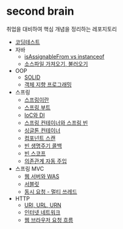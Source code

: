 # second brain
취업을 대비하여 핵심 개념을 정리하는 레포지토리
- [코딩테스트](./coding-test/coding_test.md)
- 자바
  - [isAssignableFrom vs instanceof](./java/isAssignableFrom과instanceof.md)
  - [소스파일 가져오기, 불러오기](./java/소스파일%20가져오기,%20불러오기.md)
- OOP
  - [SOLID](./OOP/SOLID.md)
  - [객체 지향 프로그래밍](./OOP/객체%20지향%20프로그래밍.md)
- 스프링
  - [스프링이란](./Spring/스프링이란.md)
  - [스프링 부트](./Spring/스프링%20부트.md)
  - [IoC와 DI](./Spring/IoC와%20DI.md)
  - [스프링 컨테이너와 스프링 빈](./Spring/스프링%20컨테이너와%20스프링%20빈.md)
  - [싱글톤 컨테이너](./Spring/싱글톤%20컨테이너.md)
  - [컴포넌트 스캔](./Spring/컴포넌트%20스캔.md)
  - [빈 생명주기 콜백](./Spring/빈%20생명주기%20콜백.md)
  - [빈 스코프](./Spring/빈%20스코프.md)
  - [의존관계 자동 주입](./Spring/의존관계%20자동%20주입.md)
- 스프링 MVC
  - [웹 서버와 WAS](./Spring%20MVC/웹%20서버와%20WAS.md)
  - [서블릿](./Spring%20MVC/서블릿.md)
  - [동시 요청 - 멀티 쓰레드](./Spring%20MVC/동시%20요청%20-%20멀티%20쓰레드.md)
- HTTP
  - [URI, URL, URN](./HTTP/URI,%20URL,%20URN.md)
  - [인터넷 네트워크](./HTTP/인터넷%20네트워크.md)
  - [웹 브라우저 요청 흐름](./HTTP/웹%20브라우저%20요청%20흐름.md)